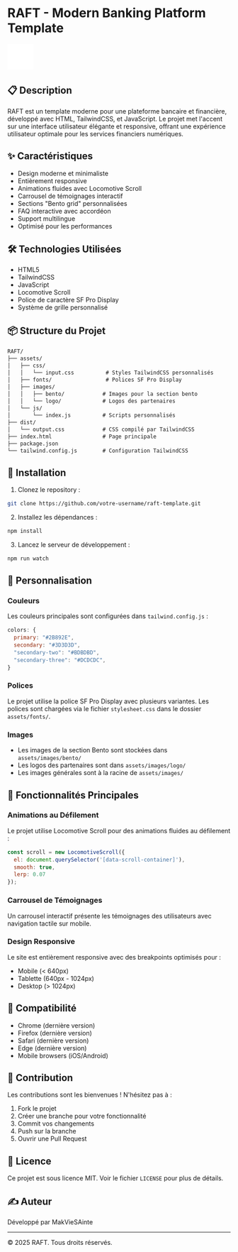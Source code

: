 # RAFT - Modern Banking Platform Template

![RAFT Logo](./assets/images/logo.svg)

## 📋 Description

RAFT est un template moderne pour une plateforme bancaire et financière, développé avec HTML, TailwindCSS, et JavaScript. Le projet met l'accent sur une interface utilisateur élégante et responsive, offrant une expérience utilisateur optimale pour les services financiers numériques.

## ✨ Caractéristiques

- Design moderne et minimaliste
- Entièrement responsive
- Animations fluides avec Locomotive Scroll
- Carrousel de témoignages interactif
- Sections "Bento grid" personnalisées
- FAQ interactive avec accordéon
- Support multilingue
- Optimisé pour les performances

## 🛠️ Technologies Utilisées

- HTML5
- TailwindCSS
- JavaScript
- Locomotive Scroll
- Police de caractère SF Pro Display
- Système de grille personnalisé

## 📦 Structure du Projet

```
RAFT/
├── assets/
│   ├── css/
│   │   └── input.css          # Styles TailwindCSS personnalisés
│   ├── fonts/                 # Polices SF Pro Display
│   ├── images/               
│   │   ├── bento/            # Images pour la section bento
│   │   └── logo/             # Logos des partenaires
│   └── js/
│       └── index.js          # Scripts personnalisés
├── dist/
│   └── output.css            # CSS compilé par TailwindCSS
├── index.html                # Page principale
├── package.json
└── tailwind.config.js        # Configuration TailwindCSS
```

## 🚀 Installation

1. Clonez le repository :
```bash
git clone https://github.com/votre-username/raft-template.git
```

2. Installez les dépendances :
```bash
npm install
```

3. Lancez le serveur de développement :
```bash
npm run watch
```

## 🎨 Personnalisation

### Couleurs
Les couleurs principales sont configurées dans `tailwind.config.js` :
```javascript
colors: {
  primary: "#2B892E",
  secondary: "#3D3D3D",
  "secondary-two": "#BDBDBD",
  "secondary-three": "#DCDCDC",
}
```

### Polices
Le projet utilise la police SF Pro Display avec plusieurs variantes. Les polices sont chargées via le fichier `stylesheet.css` dans le dossier `assets/fonts/`.

### Images
- Les images de la section Bento sont stockées dans `assets/images/bento/`
- Les logos des partenaires sont dans `assets/images/logo/`
- Les images générales sont à la racine de `assets/images/`

## 🔧 Fonctionnalités Principales

### Animations au Défilement
Le projet utilise Locomotive Scroll pour des animations fluides au défilement :
```javascript
const scroll = new LocomotiveScroll({
  el: document.querySelector('[data-scroll-container]'),
  smooth: true,
  lerp: 0.07
});
```

### Carrousel de Témoignages
Un carrousel interactif présente les témoignages des utilisateurs avec navigation tactile sur mobile.

### Design Responsive
Le site est entièrement responsive avec des breakpoints optimisés pour :
- Mobile (< 640px)
- Tablette (640px - 1024px)
- Desktop (> 1024px)

## 📱 Compatibilité

- Chrome (dernière version)
- Firefox (dernière version)
- Safari (dernière version)
- Edge (dernière version)
- Mobile browsers (iOS/Android)

## 🤝 Contribution

Les contributions sont les bienvenues ! N'hésitez pas à :
1. Fork le projet
2. Créer une branche pour votre fonctionnalité
3. Commit vos changements
4. Push sur la branche
5. Ouvrir une Pull Request

## 📄 Licence

Ce projet est sous licence MIT. Voir le fichier `LICENSE` pour plus de détails.

## ✍️ Auteur

Développé par MakVieSAinte

---

&copy; 2025 RAFT. Tous droits réservés.